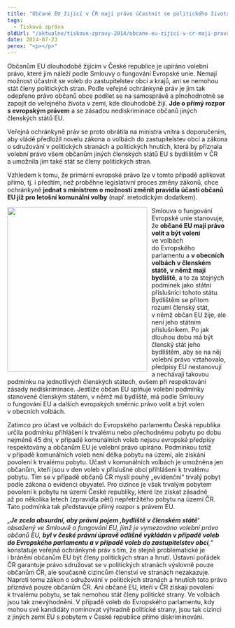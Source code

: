 ```yaml
---
title: "Občané EU žijící v ČR mají právo účastnit se politického života"
tags:
  - Tisková zpráva
oldUrl: "/aktualne/tiskove-zpravy-2014/obcane-eu-zijici-v-cr-maji-pravo-ucastnit-se-politickeho-zivota"
date: 2014-07-23
perex: "<p></p>"
---
```


<!-- imported from the old website -->

<p>Občanům EU dlouhodobě žijícím v České republice je upíráno volební právo, které jim náleží podle Smlouvy o fungování Evropské unie. Nemají možnost účastnit se voleb do zastupitelstev obcí a krajů, ani se nemohou stát členy politických stran. Podle veřejné ochránkyně práv je jim tak odepřeno právo občanů obce podílet se na samosprávě a plnohodnotně se zapojit do veřejného života v zemi, kde dlouhodobě žijí. <strong>Jde o přímý rozpor s evropským právem</strong> a se zásadou nediskriminace občanů jiných členských států EU.</p><p>Veřejná ochránkyně práv se proto obrátila na ministra vnitra s doporučením, aby vládě předložil novelu zákona o volbách do zastupitelstev obcí a zákona o sdružování v politických stranách a politických hnutích, která by přiznala volební právo všem občanům jiných členských států EU s bydlištěm v ČR a umožnila jim také stát se členy politických stran. </p><p>Vzhledem k tomu, že primární evropské právo lze v tomto případě aplikovat přímo, tj. i předtím, než proběhne legislativní proces změny zákonů, chce ochránkyně<strong> jednat s ministrem o možnosti změnit pravidla účasti občanů EU již pro letošní komunální volby</strong> (např. metodickým dodatkem). </p><p><img src="https://www.ochrance.cz/uploads/RTEmagicC_volby2.jpg.jpg" style="FLOAT: left; PADDING-RIGHT: 10px" height="377" width="320" alt="" />Smlouva o fungování Evropské unie stanovuje, že <strong>občané EU mají právo volit a být voleni</strong> ve volbách do Evropského parlamentu a <strong>v obecních volbách v členském státě, v němž mají bydliště</strong>, a to za stejných podmínek jako státní příslušníci tohoto státu. Bydlištěm se přitom rozumí členský stát, v němž občan EU žije, ale není jeho státním příslušníkem. Po jak dlouhou dobu má být členský stát jeho bydlištěm, aby se na něj volební právo vztahovalo, předpisy EU nestanovují a nechávají takovou podmínku na jednotlivých členských státech, ovšem při respektování zásady nediskriminace. Jestliže občan EU splňuje volební podmínky stanovené členským státem, v němž má bydliště, má podle Smlouvy o fungování EU a dalších evropských směrnic právo volit a být volen v obecních volbách.</p><p>Zatímco pro účast ve volbách do Evropského parlamentu Česká republika určila podmínku přihlášení k trvalému nebo přechodnému pobytu po dobu nejméně 45 dní, v případě komunálních voleb nejsou evropské předpisy respektovány a občanům EU je volební právo upíráno. Podmínkou totiž v případě komunálních voleb není délka pobytu na území, ale získání povolení k trvalému pobytu. Účast v komunálních volbách je umožněna jen občanům, kteří jsou v den voleb v příslušné obci přihlášeni k trvalému pobytu. Tím se v případě občanů ČR myslí pouhý „evidenční“ trvalý pobyt podle zákona o evidenci obyvatel. Pro cizince je však trvalým pobytem povolení k pobytu na území České republiky, které lze získat zásadně až po několika letech (zpravidla pěti) nepřetržitého pobytu na území ČR. Tato podmínka tak představuje přímý rozpor s právem EU.</p><p><em>„<strong>Je zcela absurdní, aby právní pojem ‚bydliště v členském státě‘</strong> obsažený ve Smlouvě o fungování EU, jímž je vymezováno volební právo občanů EU, <strong>byl v české právní úpravě odlišně vykládán v případě voleb do Evropského parlamentu a v případě voleb do zastupitelstev obcí</strong>,“</em> konstatuje veřejná ochránkyně práv s tím, že stejně problematické je i bránění občanům EU být členy politických stran a hnutí. Ústavní pořádek ČR garantuje právo sdružovat se v politických stranách výslovně pouze občanům ČR, ale současně cizincům členství ve stranách nezakazuje. Naproti tomu zákon o sdružování v politických stranách a hnutích toto právo přiznává pouze občanům ČR. Ani občané EU, kteří v ČR získají povolení k trvalému pobytu, se tak nemohou stát členy politické strany. Ve volbách jsou tak znevýhodněni. V případě voleb do Evropského parlamentu, kdy mohou své kandidáty nominovat výhradně politické strany, jsou tak cizinci z jiných zemí EU s pobytem v České republice přímo diskriminováni.</p>
